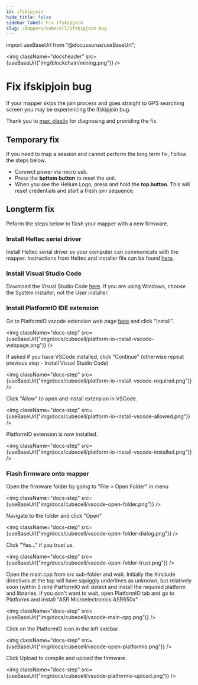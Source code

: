 ```yaml
---
id: ifskipjoin
hide_title: false
sidebar_label: Fix ifskipjoin
slug: /mappers/cubecell/ifskipjoin-bug
---
```


import useBaseUrl from "@docusaurus/useBaseUrl";

<img className="docsheader" src={useBaseUrl("img/blockchain/mining.png")} />

# Fix ifskipjoin bug

If your mapper skips the join process and goes straight to GPS searching screen you may be experiencing the ifskipjoin bug.

Thank you to [max_plastix](https://github.com/Max-Plastix) for diagnosing and providing the fix.

## Temporary fix

If you need to map a session and cannot perform the long term fix, Follow the steps below.

- Connect power via micro usb.
- Press the **bottom button** to reset the unit.
- When you see the Helium Logo, press and hold the **top button**. This will reset credentials and start a fresh join sequence.

## Longterm fix

Peform the steps below to flash your mapper with a new firmware.

### Install Heltec serial driver

Install Heltec serial driver so your computer can communicate with the mapper. Instructions from Heltec and installer file can be found [here](https://heltec-automation-docs.readthedocs.io/en/latest/general/establish_serial_connection.html).

### Install Visual Studio Code

Download the Visual Studio Code [here](https://code.visualstudio.com/Download). If you are using Windows, choose the System installer, not the User installer.

### Install PlatformIO IDE extension

Go to PlatformIO vscode extension web page [here](https://marketplace.visualstudio.com/items?itemName=platformio.platformio-ide) and click "Install".

<img className="docs-step" src={useBaseUrl("img/docs/cubecell/platform-io-install-vscode-webpage.png")} />

If asked if you have VSCode installed, click "Continue" (otherwise repeat previous step - Install Visual Studio Code)

<img className="docs-step" src={useBaseUrl("img/docs/cubecell/platform-io-install-vscode-required.png")} />

Click "Allow" to open and install extension in VSCode.

<img className="docs-step" src={useBaseUrl("img/docs/cubecell/platform-io-install-vscode-allowed.png")} />

PlatformIO extension is now installed.

<img className="docs-step" src={useBaseUrl("img/docs/cubecell/platform-io-install-vscode-installed.png")} />

### Flash firmware onto mapper

Open the firmware folder by going to "File > Open Folder" in menu

<img className="docs-step" src={useBaseUrl("img/docs/cubecell/vscode-open-folder.png")} />

Navigate to the folder and click "Open"

<img className="docs-step" src={useBaseUrl("img/docs/cubecell/vscode-open-folder-dialog.png")} />

Click "Yes..." if you trust us.

<img className="docs-step" src={useBaseUrl("img/docs/cubecell/vscode-open-folder-trust.png")} />

Open the main.cpp from src sub-folder and wait. Initially the #include directives at the top will have squiggly underlines as unknown, but relatively soon (within 5 min) PlatformIO will detect and install the required platform and libraries. If you don't want to wait, open PlatformIO tab and go to Platforms and install "ASR Microelectronics ASR650x".

<img className="docs-step" src={useBaseUrl("img/docs/cubecell/vscode-main-cpp.png")} />

Click on the PlatformIO icon in the left sidebar.

<img className="docs-step" src={useBaseUrl("img/docs/cubecell/vscode-open-platformio.png")} />

Click Upload to compile and upload the firmware.

<img className="docs-step" src={useBaseUrl("img/docs/cubecell/vscode-platformio-upload.png")} />
